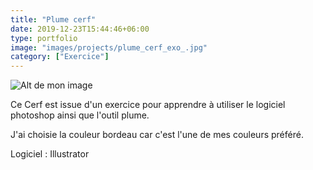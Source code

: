 ```yaml
---
title: "Plume cerf"
date: 2019-12-23T15:44:46+06:00
type: portfolio
image: "images/projects/plume_cerf_exo_.jpg"
category: ["Exercice"]
---
```


![Alt de mon image](/images/projects/plume_cerf_exo_.jpg)

Ce Cerf est issue d'un exercice pour apprendre à utiliser le logiciel photoshop ainsi que l'outil plume. 

J'ai choisie la couleur bordeau car c'est l'une de mes couleurs préféré.

Logiciel : Illustrator

